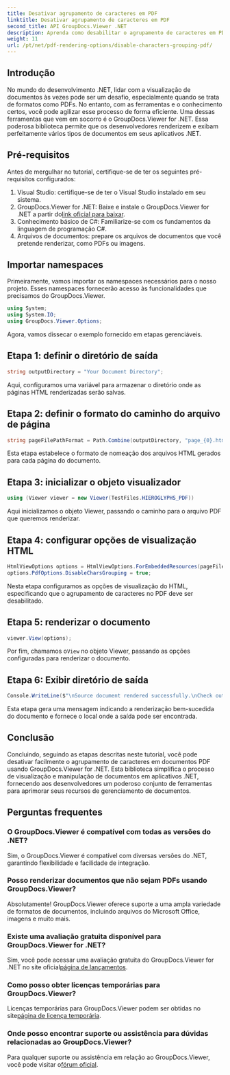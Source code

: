 ```yaml
---
title: Desativar agrupamento de caracteres em PDF
linktitle: Desativar agrupamento de caracteres em PDF
second_title: API GroupDocs.Viewer .NET
description: Aprenda como desabilitar o agrupamento de caracteres em PDFs usando GroupDocs.Viewer for .NET. Siga nosso tutorial passo a passo para uma renderização perfeita de documentos.
weight: 11
url: /pt/net/pdf-rendering-options/disable-characters-grouping-pdf/
---
```

## Introdução
No mundo do desenvolvimento .NET, lidar com a visualização de documentos às vezes pode ser um desafio, especialmente quando se trata de formatos como PDFs. No entanto, com as ferramentas e o conhecimento certos, você pode agilizar esse processo de forma eficiente. Uma dessas ferramentas que vem em socorro é o GroupDocs.Viewer for .NET. Essa poderosa biblioteca permite que os desenvolvedores renderizem e exibam perfeitamente vários tipos de documentos em seus aplicativos .NET.
## Pré-requisitos
Antes de mergulhar no tutorial, certifique-se de ter os seguintes pré-requisitos configurados:
1. Visual Studio: certifique-se de ter o Visual Studio instalado em seu sistema.
2.  GroupDocs.Viewer for .NET: Baixe e instale o GroupDocs.Viewer for .NET a partir do[link oficial para baixar](https://releases.groupdocs.com/viewer/net/).
3. Conhecimento básico de C#: Familiarize-se com os fundamentos da linguagem de programação C#.
4. Arquivos de documentos: prepare os arquivos de documentos que você pretende renderizar, como PDFs ou imagens.

## Importar namespaces
Primeiramente, vamos importar os namespaces necessários para o nosso projeto. Esses namespaces fornecerão acesso às funcionalidades que precisamos do GroupDocs.Viewer.

```csharp
using System;
using System.IO;
using GroupDocs.Viewer.Options;
```

Agora, vamos dissecar o exemplo fornecido em etapas gerenciáveis.
## Etapa 1: definir o diretório de saída
```csharp
string outputDirectory = "Your Document Directory";
```
Aqui, configuramos uma variável para armazenar o diretório onde as páginas HTML renderizadas serão salvas.
## Etapa 2: definir o formato do caminho do arquivo de página
```csharp
string pageFilePathFormat = Path.Combine(outputDirectory, "page_{0}.html");
```
Esta etapa estabelece o formato de nomeação dos arquivos HTML gerados para cada página do documento.
## Etapa 3: inicializar o objeto visualizador
```csharp
using (Viewer viewer = new Viewer(TestFiles.HIEROGLYPHS_PDF))
```
Aqui inicializamos o objeto Viewer, passando o caminho para o arquivo PDF que queremos renderizar.
## Etapa 4: configurar opções de visualização HTML
```csharp
HtmlViewOptions options = HtmlViewOptions.ForEmbeddedResources(pageFilePathFormat);
options.PdfOptions.DisableCharsGrouping = true;
```
Nesta etapa configuramos as opções de visualização do HTML, especificando que o agrupamento de caracteres no PDF deve ser desabilitado.
## Etapa 5: renderizar o documento
```csharp
viewer.View(options);
```
 Por fim, chamamos o`View` no objeto Viewer, passando as opções configuradas para renderizar o documento.
## Etapa 6: Exibir diretório de saída
```csharp
Console.WriteLine($"\nSource document rendered successfully.\nCheck output in {outputDirectory}.");
```
Esta etapa gera uma mensagem indicando a renderização bem-sucedida do documento e fornece o local onde a saída pode ser encontrada.

## Conclusão
Concluindo, seguindo as etapas descritas neste tutorial, você pode desativar facilmente o agrupamento de caracteres em documentos PDF usando GroupDocs.Viewer for .NET. Esta biblioteca simplifica o processo de visualização e manipulação de documentos em aplicativos .NET, fornecendo aos desenvolvedores um poderoso conjunto de ferramentas para aprimorar seus recursos de gerenciamento de documentos.
## Perguntas frequentes
### O GroupDocs.Viewer é compatível com todas as versões do .NET?
Sim, o GroupDocs.Viewer é compatível com diversas versões do .NET, garantindo flexibilidade e facilidade de integração.
### Posso renderizar documentos que não sejam PDFs usando GroupDocs.Viewer?
Absolutamente! GroupDocs.Viewer oferece suporte a uma ampla variedade de formatos de documentos, incluindo arquivos do Microsoft Office, imagens e muito mais.
### Existe uma avaliação gratuita disponível para GroupDocs.Viewer for .NET?
 Sim, você pode acessar uma avaliação gratuita do GroupDocs.Viewer for .NET no site oficial[página de lançamentos](https://releases.groupdocs.com/).
### Como posso obter licenças temporárias para GroupDocs.Viewer?
Licenças temporárias para GroupDocs.Viewer podem ser obtidas no site[página de licença temporária](https://purchase.groupdocs.com/temporary-license/).
### Onde posso encontrar suporte ou assistência para dúvidas relacionadas ao GroupDocs.Viewer?
 Para qualquer suporte ou assistência em relação ao GroupDocs.Viewer, você pode visitar o[fórum oficial](https://forum.groupdocs.com/c/viewer/9).